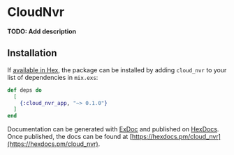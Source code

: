 # CloudNvr

**TODO: Add description**

## Installation

If [available in Hex](https://hex.pm/docs/publish), the package can be installed
by adding `cloud_nvr` to your list of dependencies in `mix.exs`:

```elixir
def deps do
  [
    {:cloud_nvr_app, "~> 0.1.0"}
  ]
end
```

Documentation can be generated with [ExDoc](https://github.com/elixir-lang/ex_doc)
and published on [HexDocs](https://hexdocs.pm). Once published, the docs can
be found at [https://hexdocs.pm/cloud_nvr](https://hexdocs.pm/cloud_nvr).
